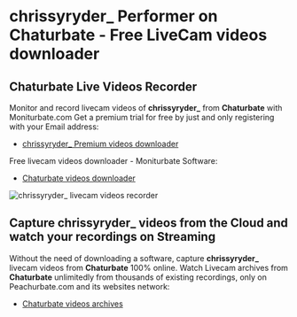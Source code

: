 # chrissyryder_ Performer on Chaturbate - Free LiveCam videos downloader

## Chaturbate Live Videos Recorder

Monitor and record livecam videos of **chrissyryder_** from **Chaturbate** with Moniturbate.com
Get a premium trial for free by just and only registering with your Email address:
* [chrissyryder_ Premium videos downloader](https://moniturbate.com/request-demo-licence-key.html)

Free livecam videos downloader - Moniturbate Software:
* [Chaturbate videos downloader](https://moniturbate.com/moniturbate-download-software.html)

![chrissyryder_ livecam videos recorder](https://peachurnet.com/templates/moniturbate-software.png)


## Capture chrissyryder_ videos from the Cloud and watch your recordings on Streaming

Without the need of downloading a software, capture **chrissyryder_** livecam videos from **Chaturbate** 100% online.
Watch Livecam archives from **Chaturbate** unlimitedly from thousands of existing recordings, only on Peachurbate.com and its websites network:
* [Chaturbate videos archives](https://peachurnet.com/)